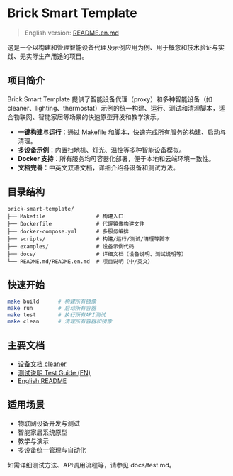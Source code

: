 # Brick Smart Template

> English version: [README.en.md](README.en.md)

这是一个以构建和管理智能设备代理及示例应用为例、用于概念和技术验证与实践、无实际生产用途的项目。

## 项目简介

Brick Smart Template 提供了智能设备代理（proxy）和多种智能设备（如 cleaner、lighting、thermostat）示例的统一构建、运行、测试和清理脚本，适合物联网、智能家居等场景的快速原型开发和教学演示。

- **一键构建与运行**：通过 Makefile 和脚本，快速完成所有服务的构建、启动与清理。
- **多设备示例**：内置扫地机、灯光、温控等多种智能设备模拟。
- **Docker 支持**：所有服务均可容器化部署，便于本地和云端环境一致性。
- **文档完善**：中英文双语文档，详细介绍各设备和测试方法。

## 目录结构

```
brick-smart-template/
├── Makefile                # 构建入口
├── Dockerfile              # 代理镜像构建文件
├── docker-compose.yml      # 多服务编排
├── scripts/                # 构建/运行/测试/清理等脚本
├── examples/               # 设备示例代码
├── docs/                   # 详细文档（设备说明、测试说明等）
└── README.md/README.en.md  # 项目说明（中/英文）
```

## 快速开始

```bash
make build      # 构建所有镜像
make run        # 启动所有容器
make test       # 执行所有API测试
make clean      # 清理所有容器和镜像
```

## 主要文档

- [设备文档 cleaner](docs/cleaner.md)
- [测试说明 Test Guide (EN)](docs/test.md)
- [English README](README.en.md)

## 适用场景

- 物联网设备开发与测试
- 智能家居系统原型
- 教学与演示
- 多设备统一管理与自动化

如需详细测试方法、API调用流程等，请参见 docs/test.md。
